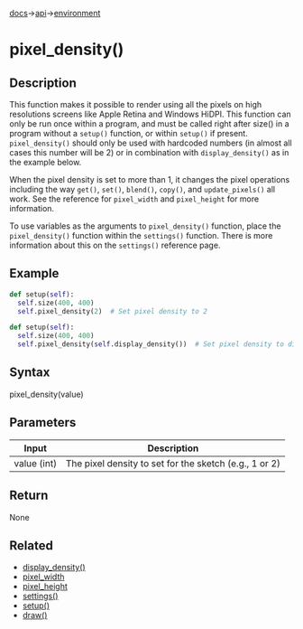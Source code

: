 [docs](/docs/)→[api](/docs/api)→[environment](/docs/api/environment/)

# pixel_density()

## Description

This function makes it possible to render using all the pixels on high resolutions screens like Apple Retina and Windows HiDPI. This function can only be run once within a program, and must be called right after size() in a program without a `setup()` function, or within `setup()` if present.
`pixel_density()` should only be used with hardcoded numbers (in almost all cases this number will be 2) or in combination with `display_density()` as in the example below.

When the pixel density is set to more than 1, it changes the pixel operations including the way `get()`, `set()`, `blend()`, `copy()`, and `update_pixels()` all work. See the reference for `pixel_width` and `pixel_height` for more information.

To use variables as the arguments to `pixel_density()` function, place the `pixel_density()` function within the `settings()` function. There is more information about this on the `settings()` reference page.

## Example

```py
def setup(self):
  self.size(400, 400)
  self.pixel_density(2)  # Set pixel density to 2
```

```py
def setup(self):
  self.size(400, 400)
  self.pixel_density(self.display_density())  # Set pixel density to display density
```

## Syntax

pixel_density(value)

## Parameters

| Input | Description |
|-------|-------------|
| value (int) | The pixel density to set for the sketch (e.g., 1 or 2) |

## Return

None

## Related

- [display_density()](/docs/api/environment/display_density_.md)
- [pixel_width](/docs/api/environment/pixel_width_.md)
- [pixel_height](/docs/api/environment/pixel_height_.md)
- [settings()](/docs/api/environment/settings_.md)
- [setup()](/docs/api/environment/setup_.md)
- [draw()](/docs/api/environment/draw_.md)
